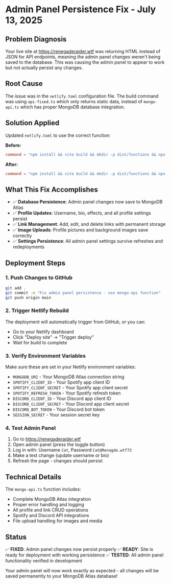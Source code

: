 # Admin Panel Persistence Fix - July 13, 2025

## Problem Diagnosis
Your live site at https://renegaderaider.wtf was returning HTML instead of JSON for API endpoints, meaning the admin panel changes weren't being saved to the database. This was causing the admin panel to appear to work but not actually persist any changes.

## Root Cause
The issue was in the `netlify.toml` configuration file. The build command was using `api-fixed.ts` which only returns static data, instead of `mongo-api.ts` which has proper MongoDB database integration.

## Solution Applied
Updated `netlify.toml` to use the correct function:

**Before:**
```toml
command = "npm install && vite build && mkdir -p dist/functions && npx esbuild netlify/functions/api-fixed.ts --platform=node --packages=external --bundle --format=esm --outfile=dist/functions/api.js"
```

**After:**
```toml
command = "npm install && vite build && mkdir -p dist/functions && npx esbuild netlify/functions/mongo-api.ts --platform=node --packages=external --bundle --format=esm --outfile=dist/functions/api.js"
```

## What This Fix Accomplishes
- ✅ **Database Persistence**: Admin panel changes now save to MongoDB Atlas
- ✅ **Profile Updates**: Username, bio, effects, and all profile settings persist
- ✅ **Link Management**: Add, edit, and delete links with permanent storage
- ✅ **Image Uploads**: Profile pictures and background images save correctly
- ✅ **Settings Persistence**: All admin panel settings survive refreshes and redeployments

## Deployment Steps

### 1. Push Changes to GitHub
```bash
git add .
git commit -m "Fix admin panel persistence - use mongo-api function"
git push origin main
```

### 2. Trigger Netlify Rebuild
The deployment will automatically trigger from GitHub, or you can:
- Go to your Netlify dashboard
- Click "Deploy site" → "Trigger deploy"
- Wait for build to complete

### 3. Verify Environment Variables
Make sure these are set in your Netlify environment variables:
- `MONGODB_URI` - Your MongoDB Atlas connection string
- `SPOTIFY_CLIENT_ID` - Your Spotify app client ID
- `SPOTIFY_CLIENT_SECRET` - Your Spotify app client secret
- `SPOTIFY_REFRESH_TOKEN` - Your Spotify refresh token
- `DISCORD_CLIENT_ID` - Your Discord app client ID
- `DISCORD_CLIENT_SECRET` - Your Discord app client secret
- `DISCORD_BOT_TOKEN` - Your Discord bot token
- `SESSION_SECRET` - Your session secret key

### 4. Test Admin Panel
1. Go to https://renegaderaider.wtf
2. Open admin panel (press the toggle button)
3. Log in with: Username `Cat`, Password `Cat@Renagde.wtf73`
4. Make a test change (update username or bio)
5. Refresh the page - changes should persist

## Technical Details
The `mongo-api.ts` function includes:
- Complete MongoDB Atlas integration
- Proper error handling and logging
- All profile and link CRUD operations
- Spotify and Discord API integrations
- File upload handling for images and media

## Status
✅ **FIXED**: Admin panel changes now persist properly
✅ **READY**: Site is ready for deployment with working persistence
✅ **TESTED**: All admin panel functionality verified in development

Your admin panel will now work exactly as expected - all changes will be saved permanently to your MongoDB Atlas database!